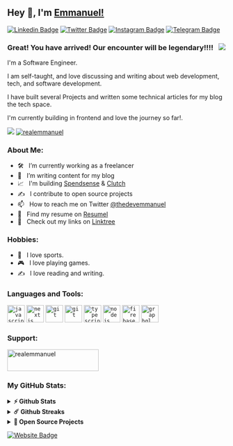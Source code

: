 ## Hey 👋, I'm [Emmanuel!](https://github.com/realemmanuel/)

[![Linkedin Badge](https://img.shields.io/badge/-LinkedIn-0e76a8?style=flat-square&logo=Linkedin&logoColor=white)](https://www.linkedin.com/in/taiwoemmanuel/)
[![Twitter Badge](https://img.shields.io/badge/-Twitter-00acee?style=flat-square&logo=Twitter&logoColor=white)](https://twitter.com/thedevemmanuel/)
[![Instagram Badge](https://img.shields.io/badge/-Instagram-e4405f?style=flat-square&logo=Instagram&logoColor=white)](https://www.instagram.com/thedevemmanuel/)
[![Telegram Badge](https://img.shields.io/badge/-Telegram-0088cc?style=flat-square&logo=Telegram&logoColor=white)](https://t.me/thedevemmanuel)

### Great! You have arrived! Our encounter will be legendary!!!! &nbsp; ![](https://visitor-badge.glitch.me/badge?page_id=realemmanuel.realemmanuel&style=flat-square&color=ffeb00)

I'm a Software Engineer.

I am self-taught, and love discussing and writing about web development, tech, and software development.

I have built several Projects and written some technical articles for my blog the tech space.

I'm currently building in frontend and love the journey so far!.


[![](https://gitwar.herokuapp.com/badge?username=realemmanuel&label=Gitwar%20Profile%20Score&style=for-the-badge&color=ffeb00)](https://gitwar.herokuapp.com/) <a href="https://twitter.com/realemmanuel" target="blank"><img src="https://img.shields.io/twitter/follow/realemmanuel?logo=twitter&style=for-the-badge&color=ffeb00" alt="realemmanuel" /></a>

### About Me:

- 🛠 &nbsp; I’m currently working as a freelancer
- 🚀 &nbsp; I’m writing content for my blog
- 📈 &nbsp; I'm building [Spendsense](https://spendsense.com.ng) & [Clutch](https://cluthapp.vercel.app)
- ✍️ &nbsp; I contribute to open source projects
- 📫 &nbsp; How to reach me on Twitter [@thedevemmanuel](https://twitter.com/thedevemmanuel)
- 💼 &nbsp; Find my resume on [Resumel](https://drive.google.com/file/d/1OpHmvhYSaHskyNsJP7RRKagluBL7aR8F/view?usp=sharing)
- 🔗 &nbsp; Check out my links on [Linktree](https://linktr.ee/taiwoemmanuel)

### Hobbies:

- 🎸 &nbsp; I love sports.
- 🎮 &nbsp; I love playing games.
- ✍️ &nbsp; I love reading and writing.

### Languages and Tools:

<code><img height="40" src="https://realemmanuel.vercel.app/assets/Images/javascript.svg" alt="javascript"></code>
<code><img height="40" src="https://realemmanuel.vercel.app/assets/Images/nextjs.svg" alt="nextjs"></code>
<code><img height="40" src="https://realemmanuel.vercel.app/assets/Images/git.svg" alt="git"></code>
<code><img height="40" src="https://realemmanuel.vercel.app/assets/Images/redux.svg" alt="git"></code>
<code><img height="40" src="https://realemmanuel.vercel.app/assets/Images/typescript.svg" alt="typescript"></code>
<code><img height="40" src="https://realemmanuel.vercel.app/assets/Images/nodejs.svg" alt="nodejs"></code>
<code><img height="40" src="https://realemmanuel.vercel.app/assets/Images/firebase.svg" alt="firebase"></code>
<code><img height="40" src="https://realemmanuel.vercel.app/assets/Images/graphql.svg" alt="graphql"></code>

### Support:

<a href="https://www.buymeacoffee.com/realemmanuel"> <img align="center" src="https://cdn.buymeacoffee.com/buttons/v2/default-yellow.png" height="50" width="210" alt="realemmanuel" /></a>

### My GitHub Stats:

<details>	
  <summary><b>⚡ Github Stats</b></summary>

  <br />
  <img height="180em" src="https://github-readme-stats.vercel.app/api?username=realemmanuel&show_icons=true&hide_border=true&&count_private=true&include_all_commits=true" />
  <img height="180em" src="https://github-readme-stats.vercel.app/api/top-langs/?username=realemmanuel&exclude_repo=KNN-Image-Classification&show_icons=true&hide_border=true&layout=compact&langs_count=8"/>
</details>

<details>	
  <summary><b>☄️ Github Streaks</b></summary>

  <br />
  <img height="180em" src="https://github-readme-streak-stats.herokuapp.com/?user=realemmanuel&hide_border=true" />
</details>

<details>
  <summary><b>🚀 Open Source Projects</b></summary>

  <br />
  <table>
    <thead align="center">
      <tr border: none;>
        <td><b>💻 Projects</b></td>
        <td><b>🌟 Stars</b></td>
        <td><b>🍴 Forks</b></td>
        <td><b>🐛 Issues</b></td>
        <td><b>🔔 Pull Requests</b></td>
        <td><b>👨‍💻 Language</b></td>
      </tr>
    </thead>
    <tbody>
      <tr>
	<td><a href="https://github.com/realemmanuel/spendsense"><b>📈 SpendSense</b></a></td>
        <td><img alt="Stars" src="https://img.shields.io/github/stars/realemmanuel/spendsense?style=flat-square&labelColor=343b41&color=ffeb00"/></td>
        <td><img alt="Forks" src="https://img.shields.io/github/forks/realemmanuel/spendsense?style=flat-square&labelColor=343b41&color=ffeb00"/></td>
        <td><img alt="Issues" src="https://img.shields.io/github/issues/realemmanuel/spendsense?style=flat-square&color=ffeb00"/></td>
        <td><img alt="Pull Requests" src="https://img.shields.io/github/issues-pr/realemmanuel/spendsense?style=flat-square&color=ffeb00"/></td>
        <td><img alt="Language" src="https://img.shields.io/badge/markdown-100%25-blue?style=flat-square&color=ffeb00"/></td> 
      </tr>
    </tbody>
  </table>
  <br />
</details>

[![Website Badge](https://img.shields.io/badge/Website-3b5998?style=flat-square&logo=google-chrome&logoColor=white)](https://realemmanuel.vercel.app/)
